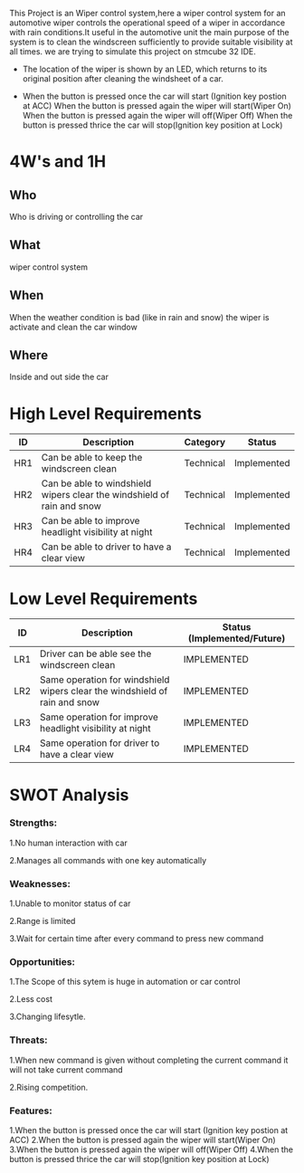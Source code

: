 This Project is an Wiper control system,here a wiper control system for an automotive wiper controls the operational speed of a wiper in accordance with rain conditions.It useful in the automotive unit the main purpose of the system is to clean the windscreen sufficiently to provide suitable visibility at all times. we are trying to simulate this project on stmcube 32 IDE.

* The location of the wiper is shown by an LED, which returns to its original position after cleaning the windsheet of a car.

* When the button is pressed once the car will start (Ignition key postion at ACC) When the button is pressed again the wiper will start(Wiper On) When the button is pressed again the wiper will off(Wiper Off) When the button is pressed thrice the car will stop(Ignition key position at Lock)
 # 4W's and 1H
 ## Who
 Who is driving or controlling the car
 ## What
 wiper control system 
 ## When
 When the weather condition is bad (like in rain and snow) the wiper is activate and clean the car window
 ## Where
 Inside and out side the car
 
# High Level Requirements

|ID	|Description|	Category	|Status|
|---|---|---|---|
|HR1	|Can be able to keep the windscreen clean	|Technical|	Implemented|
|HR2	|Can be able to windshield wipers clear the windshield of rain and snow	|Technical	|Implemented|
|HR3	|Can be able to improve headlight visibility at night|	Technical|	Implemented|
|HR4|	Can be able to driver to have a clear view|	Technical	|Implemented|

# Low Level Requirements

|ID	|Description	|Status (Implemented/Future)|
|---|---|---|
|LR1	|Driver can be able see the windscreen clean|		IMPLEMENTED|
|LR2	|Same operation for windshield wipers clear the windshield of rain and snow |IMPLEMENTED|
|LR3	|Same operation for improve headlight visibility at night|	IMPLEMENTED|
|LR4	|Same operation for driver to have a clear view|	IMPLEMENTED|

# SWOT Analysis

### Strengths:

  1.No human interaction with car
  
  2.Manages all commands with one key automatically
  
### Weaknesses:
  
  1.Unable to monitor status of car
  
  2.Range is limited

  3.Wait for certain time after every command to press new command
  
### Opportunities:

   1.The Scope of this sytem is huge in automation or car control

   2.Less cost
   
   3.Changing lifesytle.
  
### Threats:

  1.When new command is given without completing the current command it will not take current command
  
  2.Rising competition.
  
###  Features:

  1.When the button is pressed once the car will start (Ignition key postion at ACC)
  2.When the button is pressed again the wiper will start(Wiper On)
  3.When the button is pressed again the wiper will off(Wiper Off)
  4.When the button is pressed thrice the car will stop(Ignition key position at Lock)
